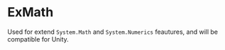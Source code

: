 # ExMath
Used for extend <Code>System.Math</Code> and <Code>System.Numerics</Code> feautures, and will be compatible for Unity.
